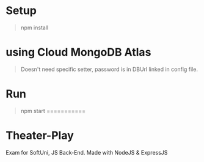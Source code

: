 # Setup
> npm install
# using Cloud MongoDB Atlas
> Doesn't need specific setter, password is in DBUrl linked in config file.
# Run 
> npm start
===========
# Theater-Play
Exam for SoftUni, JS Back-End. Made with NodeJS &amp; ExpressJS

